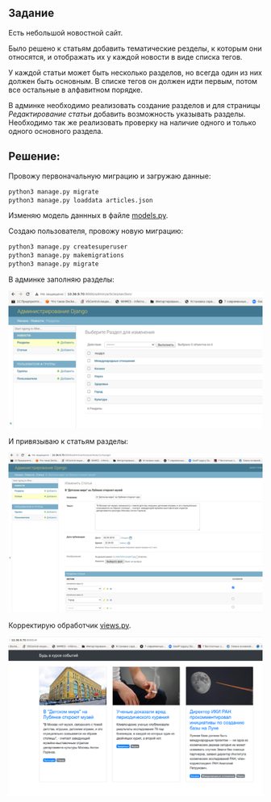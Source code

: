 ## Задание

Есть небольшой новостной сайт.

Было решено к статьям добавить тематические резделы, к которым они относятся, и отображать их у каждой новости в виде списка тегов.

У каждой статьи может быть несколько разделов, но всегда один из них должен быть основным.
В списке тегов он должен идти первым, потом все остальные в алфавитном порядке.

В админке необходимо реализовать создание разделов
и для страницы _Редактирование статьи_ добавить возможность указывать разделы.
Необходимо так же реализовать проверку на наличие одного и только одного основного раздела.

## Решение:  

Провожу первоначальную миграцию и загружаю данные:  

```python
python3 manage.py migrate
python3 manage.py loaddata articles.json
```

Изменяю модель даннных в файле [models.py](articles/models.py).

Создаю пользователя, провожу новую миграцию:

```python
python3 manage.py createsuperuser
python3 manage.py makemigrations
python3 manage.py migrate

```

В админке заполняю разделы:  
  
![images/sections.png](images/sections.png)  


И привязываю к статьям разделы:  
  
![images/article_sections.png](images/article_sections.png)  


Корректирую обработчик [views.py](articles/views.py). 



![images/list_articles.png](images/list_articles.png)  